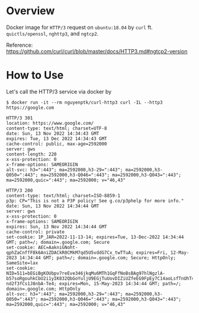# Overview

Docker image for `HTTP/3` request on `ubuntu:18.04` by `curl` ft. `quictls/openssl`, `nghttp3`, and `ngtcp2`.

Reference: https://github.com/curl/curl/blob/master/docs/HTTP3.md#ngtcp2-version

# How to Use

Let's call the HTTP/3 service via docker by

```shell
$ docker run -it --rm nguyenptk/curl-http3 curl -IL --http3 https://google.com

HTTP/3 301
location: https://www.google.com/
content-type: text/html; charset=UTF-8
date: Sun, 13 Nov 2022 14:34:43 GMT
expires: Tue, 13 Dec 2022 14:34:43 GMT
cache-control: public, max-age=2592000
server: gws
content-length: 220
x-xss-protection: 0
x-frame-options: SAMEORIGIN
alt-svc: h3=":443"; ma=2592000,h3-29=":443"; ma=2592000,h3-Q050=":443"; ma=2592000,h3-Q046=":443"; ma=2592000,h3-Q043=":443"; ma=2592000,quic=":443"; ma=2592000; v="46,43"

HTTP/3 200
content-type: text/html; charset=ISO-8859-1
p3p: CP="This is not a P3P policy! See g.co/p3phelp for more info."
date: Sun, 13 Nov 2022 14:34:44 GMT
server: gws
x-xss-protection: 0
x-frame-options: SAMEORIGIN
expires: Sun, 13 Nov 2022 14:34:44 GMT
cache-control: private
set-cookie: 1P_JAR=2022-11-13-14; expires=Tue, 13-Dec-2022 14:34:44 GMT; path=/; domain=.google.com; Secure
set-cookie: AEC=AakniGNoht-qphZaCnffF8k6AniZDACkR0CMkM7qd5U5vddG7Cx_twTTuA; expires=Fri, 12-May-2023 14:34:44 GMT; path=/; domain=.google.com; Secure; HttpOnly; SameSite=lax
set-cookie: NID=511=bEGiBgKOUbpv7reEve346jkqMu6MTh1GqFfNoBsBAg97hlNgzlA-b57soRgouhkCbU2i1yIK832QbGoYuljU9EGjTuUovDIZiUZfeEG9FpEy7C14aoLsfTnUhT40p2zyLWUyTeVj1Nw0XlNs1SKb4nte-nd2f3fCs1J8nbA-Te4; expires=Mon, 15-May-2023 14:34:44 GMT; path=/; domain=.google.com; HttpOnly
alt-svc: h3=":443"; ma=2592000,h3-29=":443"; ma=2592000,h3-Q050=":443"; ma=2592000,h3-Q046=":443"; ma=2592000,h3-Q043=":443"; ma=2592000,quic=":443"; ma=2592000; v="46,43"
```
